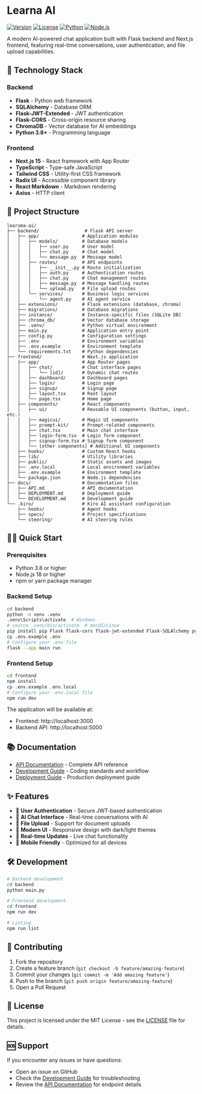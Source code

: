# Learna AI

[![Version](https://img.shields.io/badge/version-0.1.0-blue.svg)](https://github.com/your-username/learuma-ai)
[![License](https://img.shields.io/badge/license-MIT-green.svg)](LICENSE)
[![Python](https://img.shields.io/badge/python-3.8+-blue.svg)](https://python.org)
[![Node.js](https://img.shields.io/badge/node.js-18+-green.svg)](https://nodejs.org)

A modern AI-powered chat application built with Flask backend and Next.js frontend, featuring real-time conversations, user authentication, and file upload capabilities.

## 🚀 Technology Stack

### Backend
- **Flask** - Python web framework
- **SQLAlchemy** - Database ORM
- **Flask-JWT-Extended** - JWT authentication
- **Flask-CORS** - Cross-origin resource sharing
- **ChromaDB** - Vector database for AI embeddings
- **Python 3.8+** - Programming language

### Frontend
- **Next.js 15** - React framework with App Router
- **TypeScript** - Type-safe JavaScript
- **Tailwind CSS** - Utility-first CSS framework
- **Radix UI** - Accessible component library
- **React Markdown** - Markdown rendering
- **Axios** - HTTP client

## 📁 Project Structure

```
learuma-ai/
├── backend/                 # Flask API server
│   ├── app/                # Application modules
│   │   ├── models/         # Database models
│   │   │   ├── user.py     # User model
│   │   │   ├── chat.py     # Chat model
│   │   │   └── message.py  # Message model
│   │   ├── routes/         # API endpoints
│   │   │   ├── __init__.py # Route initialization
│   │   │   ├── auth.py     # Authentication routes
│   │   │   ├── chat.py     # Chat management routes
│   │   │   ├── message.py  # Message handling routes
│   │   │   └── upload.py   # File upload routes
│   │   └── services/       # Business logic services
│   │       └── agent.py    # AI agent service
│   ├── extensions/         # Flask extensions (database, chroma)
│   ├── migrations/         # Database migrations
│   ├── instance/           # Instance-specific files (SQLite DB)
│   ├── chroma_db/          # Vector database storage
│   ├── .venv/              # Python virtual environment
│   ├── main.py             # Application entry point
│   ├── config.py           # Configuration settings
│   ├── .env                # Environment variables
│   ├── .env.example        # Environment template
│   └── requirements.txt    # Python dependencies
├── frontend/               # Next.js application
│   ├── app/                # App Router pages
│   │   ├── chat/           # Chat interface pages
│   │   │   └── [id]/       # Dynamic chat routes
│   │   ├── dashboard/      # Dashboard pages
│   │   ├── login/          # Login page
│   │   ├── signup/         # Signup page
│   │   ├── layout.tsx      # Root layout
│   │   └── page.tsx        # Home page
│   ├── components/         # React components
│   │   ├── ui/             # Reusable UI components (button, input, etc.)
│   │   ├── magicui/        # Magic UI components
│   │   ├── prompt-kit/     # Prompt-related components
│   │   ├── chat.tsx        # Main chat interface
│   │   ├── login-form.tsx  # Login form component
│   │   ├── signup-form.tsx # Signup form component
│   │   └── [other components] # Additional UI components
│   ├── hooks/              # Custom React hooks
│   ├── lib/                # Utility libraries
│   ├── public/             # Static assets and images
│   ├── .env.local          # Local environment variables
│   ├── .env.example        # Environment template
│   └── package.json        # Node.js dependencies
├── docs/                   # Documentation files
│   ├── API.md              # API documentation
│   ├── DEPLOYMENT.md       # Deployment guide
│   └── DEVELOPMENT.md      # Development guide
└── .kiro/                  # Kiro AI assistant configuration
    ├── hooks/              # Agent hooks
    ├── specs/              # Project specifications
    └── steering/           # AI steering rules
```

## 🏃‍♂️ Quick Start

### Prerequisites
- Python 3.8 or higher
- Node.js 18 or higher
- npm or yarn package manager

### Backend Setup
```bash
cd backend
python -m venv .venv
.venv\Scripts\activate  # Windows
# source .venv/bin/activate  # macOS/Linux
pip install pip Flask flask-cors flask-jwt-extended Flask-SQLAlchemy python-dotenv chromadb ollama pypdf groq psycopg2
cp .env.example .env
# Configure your .env file
flask --app main run
```

### Frontend Setup
```bash
cd frontend
npm install
cp .env.example .env.local
# Configure your .env.local file
npm run dev
```

The application will be available at:
- Frontend: http://localhost:3000
- Backend API: http://localhost:5000

## 📚 Documentation

- [API Documentation](docs/API.md) - Complete API reference
- [Development Guide](docs/DEVELOPMENT.md) - Coding standards and workflow
- [Deployment Guide](docs/DEPLOYMENT.md) - Production deployment guide

## ✨ Features

- 🔐 **User Authentication** - Secure JWT-based authentication
- 💬 **AI Chat Interface** - Real-time conversations with AI
- 📁 **File Upload** - Support for document uploads
- 🎨 **Modern UI** - Responsive design with dark/light themes
- 🔄 **Real-time Updates** - Live chat functionality
- 📱 **Mobile Friendly** - Optimized for all devices

## 🛠️ Development

```bash
# Backend development
cd backend
python main.py

# Frontend development
cd frontend
npm run dev

# Linting
npm run lint
```

## 🤝 Contributing

1. Fork the repository
2. Create a feature branch (`git checkout -b feature/amazing-feature`)
3. Commit your changes (`git commit -m 'Add amazing feature'`)
4. Push to the branch (`git push origin feature/amazing-feature`)
5. Open a Pull Request

## 📄 License

This project is licensed under the MIT License - see the [LICENSE](LICENSE) file for details.

## 🆘 Support

If you encounter any issues or have questions:
- Open an issue on GitHub
- Check the [Development Guide](docs/DEVELOPMENT.md) for troubleshooting
- Review the [API Documentation](docs/API.md) for endpoint details